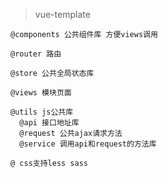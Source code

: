 > vue-template

````
@components 公共组件库 方便views调用

````

```
@router 路由

```
````
@store 公共全局状态库

````

````
@views 模块页面
````

```
@utils js公共库
  @api 接口地址库
  @request 公共ajax请求方法
  @service 调用api和request的方法库
````
````
@ css支持less sass
````
